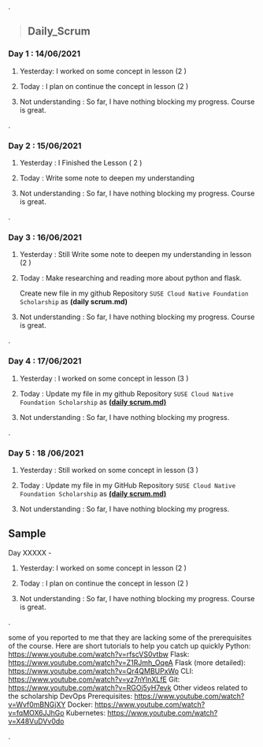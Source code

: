 .

> ## Daily_Scrum




### Day 1 : 14/06/2021


1. Yesterday:  I worked on some concept in  lesson (2 )

2. Today : I plan on continue  the concept  in  lesson (2 )

3.  Not understanding  : So far, I have nothing blocking my progress. Course is great.





.

### Day 2 : 15/06/2021



1. Yesterday :  I Finished the  Lesson ( 2 )


2. Today : Write some note to deepen my understanding

3.  Not understanding  : So far, I have nothing blocking my progress. Course is great.



.



### Day 3 : 16/06/2021


1. Yesterday :  Still Write some  note to deepen my understanding in  lesson (2 )

2. Today : Make researching and reading more about python and flask.

      Create new file in my github Repository `SUSE Cloud Native Foundation Scholarship` as **(daily scrum.md)**


3.  Not understanding  : So far, I have nothing blocking my progress. Course is great.




.




### Day 4 : 17/06/2021


1. Yesterday : I worked on some concept in  lesson (3 )


2. Today : Update my file in my github Repository `SUSE Cloud Native Foundation Scholarship` as [**(daily scrum.md)**](https://github.com/nancyalaswad90/SUSE-Cloud-Native-Foundations-Scholarship/edit/main/daily_scrum.md)


3.  Not understanding  : So far, I have nothing blocking my progress. 





.


### Day 5 : 18 /06/2021


1. Yesterday : Still worked on some concept in  lesson (3 )


2. Today : Update my file in my GitHub Repository `SUSE Cloud Native Foundation Scholarship` as [**(daily scrum.md)**](https://github.com/nancyalaswad90/SUSE-Cloud-Native-Foundations-Scholarship/edit/main/daily_scrum.md)


3.  Not understanding  : So far, I have nothing blocking my progress. 





## Sample 

Day XXXXX - 

1. Yesterday:  I worked on some concept in  lesson (2 )

2. Today : I plan on continue  the concept  in  lesson (2 )

3.  Not understanding  : So far, I have nothing blocking my progress. Course is great.


.


some of you reported to me that they are lacking some of the prerequisites of the course. Here are short tutorials to help you catch up quickly
Python: https://www.youtube.com/watch?v=rfscVS0vtbw
Flask: https://www.youtube.com/watch?v=Z1RJmh_OqeA
Flask (more detailed): https://www.youtube.com/watch?v=Qr4QMBUPxWo
CLI: https://www.youtube.com/watch?v=yz7nYlnXLfE
Git: https://www.youtube.com/watch?v=RGOj5yH7evk
Other videos related to the scholarship
DevOps Prerequisites: https://www.youtube.com/watch?v=Wvf0mBNGjXY
Docker: https://www.youtube.com/watch?v=fqMOX6JJhGo
Kubernetes: https://www.youtube.com/watch?v=X48VuDVv0do


.




